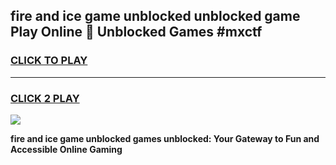 
## fire and ice game unblocked unblocked game Play Online 👋 Unblocked Games #mxctf
<h3>
<a href="https://premium.freeplayer.one?title=fire_and_ice_game_unblocked&ref=21F">CLICK TO PLAY</a></h3>
<hr>

<h3>
<a href="https://premium.freeplayer.one?title=fire_and_ice_game_unblocked&ref=21F">CLICK 2 PLAY</a>
  
</h3>

<a href="https://premium.freeplayer.one?title=fire_and_ice_game_unblocked&ref=21F/"><img src="https://clearcache.store/games.png"></a>


**fire and ice game unblocked games unblocked: Your Gateway to Fun and Accessible Online Gaming**

